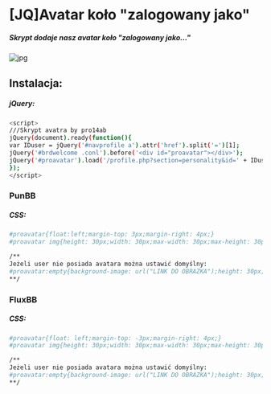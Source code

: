 # [JQ]Avatar koło "zalogowany jako"
##### Skrypt dodaje nasz avatar koło "zalogowany jako..."
![jpg](http://i.imgur.com/PCgSt4d.png)

## Instalacja:
##### jQuery:
```sh
<script>
///Skrypt avatra by pro14ab
jQuery(document).ready(function(){
var IDuser = jQuery('#navprofile a').attr('href').split('=')[1];
jQuery('#brdwelcome .conl').before('<div id="proavatar"></div>');
jQuery('#proavatar').load('/profile.php?section=personality&id=' + IDuser +' #profileavatar img');
});
</script>
```
### PunBB
##### CSS:
```sh
#proavatar{float:left;margin-top: 3px;margin-right: 4px;}
#proavatar img{height: 30px;width: 30px;max-width: 30px;max-height: 30px; border-radius:3px;}

/** 
Jeżeli user nie posiada avatara można ustawić domyślny:
#proavatar:empty{background-image: url("LINK DO OBRAZKA");height: 30px;width: 30px; background-size: cover;margin-top: 3px;margin-right: 4px;border-radius:3px;}
**/
```

### FluxBB
##### CSS:
```sh
#proavatar{float: left;margin-top: -3px;margin-right: 4px;}
#proavatar img{height: 30px;width: 30px;max-width: 30px;max-height: 30px; border-radius:3px;}

/** 
Jeżeli user nie posiada avatara można ustawić domyślny:
#proavatar:empty{background-image: url("LINK DO OBRAZKA");height: 30px;width: 30px; background-size: cover;margin-top: -3px;margin-right: 4px;border-radius:3px;}
**/
```